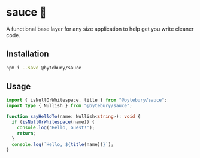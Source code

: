 # sauce 🍅
A functional base layer for any size application to help get you write cleaner code.

## Installation
```sh
npm i --save @bytebury/sauce
```

## Usage
```ts
import { isNullOrWhitespace, title } from "@bytebury/sauce";
import type { Nullish } from "@bytebury/sauce";

function sayHelloTo(name: Nullish<string>): void {
  if (isNullOrWhitespace(name)) {
    console.log('Hello, Guest!');
    return;
  }
  console.log(`Hello, ${title(name))}`);
}
```
